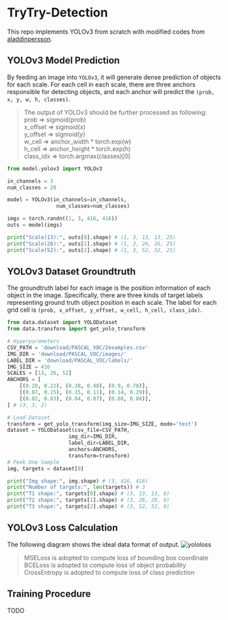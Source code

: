 # TryTry-Detection

This repo implements YOLOv3 from scratch with modified codes from [aladdinpersson](https://github.com/aladdinpersson/Machine-Learning-Collection/tree/master/ML/Pytorch/object_detection/YOLOv3).

## YOLOv3 Model Prediction
By feeding an image into `YOLOv3`, it will generate dense prediction of objects for each scale. For each cell in each scale, there are three anchors responsible for detecting objects, and each anchor will predict the `(prob, x, y, w, h, classes)`.
> The output of YOLOv3 should be further processed as following:  
> prob => sigmoid(prob)  
> x\_offset => sigmoid(x)  
> y\_offset => sigmoid(y)  
> w\_cell => anchor\_width * torch.exp(w)  
> h\_cell => anchor\_height * torch.exp(h)  
> class\_idx => torch.argmax(classes)[0]
```python
from model.yolov3 import YOLOv3

in_channels = 3
num_classes = 20

model = YOLOv3(in_channels=in_channels,
                num_classes=num_classes)

imgs = torch.randn((1, 3, 416, 416))
outs = model(imgs)

print("Scale(13):", outs[0].shape) # (1, 3, 13, 13, 25)
print("Scale(26):", outs[1].shape) # (1, 3, 26, 26, 25)
print("Scale(52):", outs[2].shape) # (1, 3, 52, 52, 25)
```

## YOLOv3 Dataset Groundtruth
The groundtruth label for each image is the position information of each object in the image. Specifically, there are three kinds of target labels representing ground truth object position in each scale. The label for each grid cell is `(prob, x_offset, y_offset, w_cell, h_cell, class_idx)`.
```python
from data.dataset import YOLODataset
from data.transform import get_yolo_transform

# Hyperparameters
CSV_PATH = 'download/PASCAL_VOC/2examples.csv'
IMG_DIR = 'download/PASCAL_VOC/images/'
LABEL_DIR = 'download/PASCAL_VOC/labels/'
IMG_SIZE = 416
SCALES = [13, 26, 52]
ANCHORS = [
    [(0.28, 0.22), (0.38, 0.48), (0.9, 0.78)],
    [(0.07, 0.15), (0.15, 0.11), (0.14, 0.29)],
    [(0.02, 0.03), (0.04, 0.07), (0.08, 0.06)],
] # (3, 3, 2)

# Load Dataset
transform = get_yolo_transform(img_size=IMG_SIZE, mode='test')
dataset = YOLODataset(csv_file=CSV_PATH,
                    img_dir=IMG_DIR,
                    label_dir=LABEL_DIR,
                    anchors=ANCHORS,
                    transform=transform)
# Peek One Sample
img, targets = dataset[0]

print("Img shape:", img.shape) # (3, 416, 416)
print("Number of targets:", len(targets)) # 3
print("T1 shape:", targets[0].shape) # (3, 13, 13, 6)
print("T2 shape:", targets[1].shape) # (3, 26, 26, 6)
print("T3 shape:", targets[2].shape) # (3, 52, 52, 6)
```

## YOLOv3 Loss Calculation
The following diagram shows the ideal data format of output.
![yololoss](https://i.imgur.com/j88Macw.png)
> MSELoss is adopted to compute loss of bounding box coordinate  
> BCELoss is adopted to compute loss of object probability  
> CrossEntropy is adopted to compute loss of class prediction

## Training Procedure
TODO
